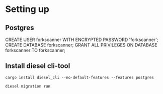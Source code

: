 # Setting up

## Postgres
CREATE USER forkscanner WITH ENCRYPTED PASSWORD 'forkscanner';
CREATE DATABASE forkscanner;
GRANT ALL PRIVILEGES ON DATABASE forkscanner TO forkscanner;

## Install diesel cli-tool
`cargo install diesel_cli --no-default-features --features postgres`

`diesel migration run`
